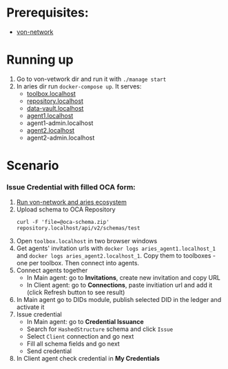 # Prerequisites:
- [von-network](https://github.com/bcgov/von-network)

# Running up
1. Go to von-vetwork dir and run it with `./manage start`
1. In aries dir run `docker-compose up`. It serves:
    * [toolbox.localhost](https://github.com/THCLab/aries-toolbox)
    * [repository.localhost](https://github.com/THCLab/odca-search-engine)
    * [data-vault.localhost](https://github.com/THCLab/oca-data-vault)
    * [agent1.localhost](https://github.com/THCLab/aries-cloudagent-python)
    * agent1-admin.localhost
    * [agent2.localhost](https://github.com/THCLab/aries-cloudagent-python)
    * agent2-admin.localhost

# Scenario
### Issue Credential with filled OCA form:
1. [Run von-network and aries ecosystem](#running-up)
1. Upload schema to OCA Repository
   ```
   curl -F 'file=@oca-schema.zip' repository.localhost/api/v2/schemas/test
   ```
1. Open `toolbox.localhost` in two browser windows
1. Get agents' invitation urls with `docker logs aries_agent1.localhost_1` and `docker logs aries_agent2.localhost_1`. Copy them to toolboxes - one per toolbox. Then connect into agents.
1. Connect agents together
    * In Main agent: go to __Invitations__, create new invitation and copy URL
    * In Client agent: go to __Connections__, paste invitiation url and add it (click Refresh button to see result)
1. In Main agent go to DIDs module, publish selected DID in the ledger and activate it
1. Issue credential
    * In Main agent: go to __Credential Issuance__
    * Search for `HashedStructure` schema and click `Issue`
    * Select `Client` connection and go next
    * Fill all schema fields and go next
    * Send credential
1. In Client agent check credential in __My Credentials__

